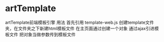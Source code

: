 # artTemplate
artTemplate前端模板引擎
用法  首先引用 template-web.js
创建template文件夹，在文件夹之下新建html模板文件
在主页面通过创建一个对象
通过ajax引进模板文件  把对象当做参数传到模板文件
